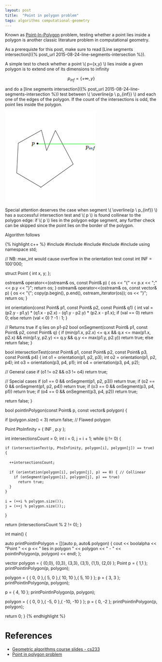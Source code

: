 ```yaml
---
layout: post
title:  "Point in polygon problem"
tags: algorithms computational-geometry
---
```


Known as [Point-In-Polygon](https://en.wikipedia.org/wiki/Point_in_polygon) problem, testing whether a point lies inside a polygon is another classic literature problem in computational geometry.

As a prerequiste for this post, make sure to read [Line segments intersection]({% post_url 2015-08-24-line-segments-intersection %}).

A simple test to check whether a point \\( p=\{x,y\} \\) lies inside a given polygon is to extend one of its dimensions to infinity 

$$ p_{inf} = \{ +\infty,y \} $$

and do a [line segments intersection]({% post_url 2015-08-24-line-segments-intersection %}) test between \\( \overline{p \ p_{inf}} \\) and each one of the edges of the polygon. If the count of the intersections is odd, the point lies inside the polygon.

![image](/images/posts/pointinpolygonproblem1.png)

Special attention deserves the case when segment \\( \overline{p \ p_{inf}} \\) has a successful intersection test and \\( p \\) is found collinear to the polygon edge: if \\( p \\) lies in the polygon edge segment, any further check can be skipped since the point lies on the border of the polygon.

Algorithm follows

{% highlight c++ %}
#include <iostream>
#include <string>
#include <vector>
#include <iterator>
#include <algorithm>
using namespace std;

// NB: max_int would cause overflow in the orientation test
const int INF = 100'000;

struct Point {
  int x, y;
};

ostream& operator<<(ostream& os, const Point& p) {
  os << "{" << p.x << ";" << p.y << "}";
  return os;
}
ostream& operator<<(ostream& os, const vector<Point>& p) {
  os << "{";
  copy(p.begin(), p.end(), ostream_iterator<Point>(os));
  os  << "}";
  return os;
}

int orientation(const Point& p1, const Point& p2, const Point& q1) {
  int val = (p2.y - p1.y) * (q1.x - p2.x) - (q1.y - p2.y) * (p2.x - p1.x);
  if (val == 0)
    return 0;
  else
    return (val < 0) ? -1 : 1;
}

// Returns true if q lies on p1-p2
bool onSegment(const Point& p1, const Point& p2, const Point& q) {
  if (min(p1.x, p2.x) <= q.x && q.x <= max(p1.x, p2.x)
    && min(p1.y, p2.y) <= q.y && q.y <= max(p1.y, p2.y))
    return true;
  else
    return false;
}

bool intersectionTest(const Point& p1, const Point& p2,
  const Point& p3, const Point& p4) {
  int o1 = orientation(p1, p2, p3);
  int o2 = orientation(p1, p2, p4);
  int o3 = orientation(p3, p4, p1);
  int o4 = orientation(p3, p4, p2);

  // General case
  if (o1 != o2 && o3 != o4)
    return true;

  // Special cases
  if (o1 == 0 && onSegment(p1, p2, p3))
    return true;
  if (o2 == 0 && onSegment(p1, p2, p4))
    return true;
  if (o3 == 0 && onSegment(p3, p4, p1))
    return true;
  if (o4 == 0 && onSegment(p3, p4, p2))
    return true;

  return false;
}

bool pointInPolygon(const Point& p, const vector<Point>& polygon) {

  if (polygon.size() < 3)
    return false; // Flawed polygon

  Point PtoInfinity = { INF , p.y };

  int intersectionsCount = 0;
  int i = 0, j = i + 1;
  while (j != 0) {

    if (intersectionTest(p, PtoInfinity, polygon[i], polygon[j]) == true) {

      ++intersectionsCount;

      if (orientation(polygon[i], polygon[j], p) == 0) { // Collinear
        if (onSegment(polygon[i], polygon[j], p) == true)
          return true;
      }
    }

    i = (++i % polygon.size());
    j = (++j % polygon.size());;
  }

  return (intersectionsCount % 2 != 0);
}

int main() {

  auto printPointInPolygon = [](auto p, auto& polygon) {
    cout << boolalpha << "Point " << p << " lies in polygon " << polygon <<
      " - " << pointInPolygon(p, polygon) << endl;
  };

  vector<Point> polygon = { {0,0}, {0,3}, {3,3}, {3,1}, {1,1}, {2,0} };
  Point p = { 1,1 };
  printPointInPolygon(p, polygon);


  polygon = { { 0, 0 },{ 5, 0 },{ 10, 10 },{ 5, 10 } };
  p = { 3, 3 };
  printPointInPolygon(p, polygon);

  p = { 4, 10 };
  printPointInPolygon(p, polygon);

  polygon = { { 0, 0 },{ -5, 0 },{ -10, -10 } };
  p = { 0, -2 };
  printPointInPolygon(p, polygon);

  return 0;
}
{% endhighlight %}


References
==========
- [Geometric algorithms course slides - cs233](http://www.dcs.gla.ac.uk/~pat/52233/slides/Geometry1x1.pdf)
- [Point in polygon problem](http://www.geeksforgeeks.org/how-to-check-if-a-given-point-lies-inside-a-polygon/)